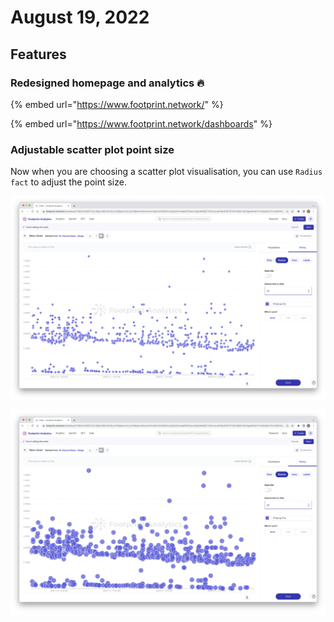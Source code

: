 # August 19, 2022

## Features

### Redesigned homepage and analytics 🔥

{% embed url="https://www.footprint.network/" %}

{% embed url="https://www.footprint.network/dashboards" %}

### Adjustable scatter plot point size

Now when you are choosing a scatter plot visualisation, you can use `Radius fact` to adjust the point size.

![](<../../.gitbook/assets/image (47).png>)

![](<../../.gitbook/assets/image (6) (2).png>)
